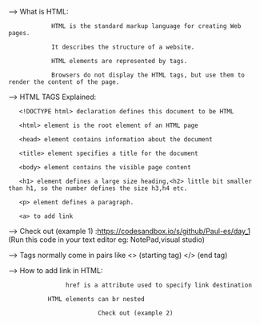 --> What is HTML:


                HTML is the standard markup language for creating Web pages. 
		
	            It describes the structure of a website.
		    
	            HTML elements are represented by tags.    
		    
                Browsers do not display the HTML tags, but use them to render the content of the page.
		
				
--> HTML TAGS Explained:
			
 
       <!DOCTYPE html> declaration defines this document to be HTML
       
       <html> element is the root element of an HTML page
       
       <head> element contains information about the document
       
       <title> element specifies a title for the document
       
       <body> element contains the visible page content
       
       <h1> element defines a large size heading,<h2> little bit smaller than h1, so the number defines the size h3,h4 etc.
       
       <p> element defines a paragraph.
       
	   <a> to add link
	   
       
--> Check out (example 1) :https://codesandbox.io/s/github/Paul-es/day_1  (Run this code in your text editor eg:      NotePad,visual studio)

--> Tags normally come in pairs like <> (starting tag) </> (end tag)

--> How to add link in HTML:
 	
	                href is a attribute used to specify link destination
			   
			   HTML elements can br nested
			   
                             Check out (example 2) 
